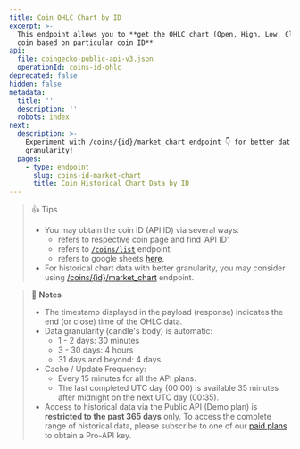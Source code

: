 ```yaml
---
title: Coin OHLC Chart by ID
excerpt: >-
  This endpoint allows you to **get the OHLC chart (Open, High, Low, Close) of a
  coin based on particular coin ID**
api:
  file: coingecko-public-api-v3.json
  operationId: coins-id-ohlc
deprecated: false
hidden: false
metadata:
  title: ''
  description: ''
  robots: index
next:
  description: >-
    Experiment with /coins/{id}/market_chart endpoint 👇 for better data
    granularity!
  pages:
    - type: endpoint
      slug: coins-id-market-chart
      title: Coin Historical Chart Data by ID
---
```

> 👍 Tips
> 
> - You may obtain the coin ID (API ID) via several ways:
>   - refers to respective coin page and find ‘API ID’.
>   - refers to [`/coins/list`](/reference/coins-list) endpoint.
>   - refers to google sheets [here](https://docs.google.com/spreadsheets/d/1wTTuxXt8n9q7C4NDXqQpI3wpKu1_5bGVmP9Xz0XGSyU/edit?usp=sharing).
> - For historical chart data with better granularity, you may consider using [/coins/{id}/market_chart](/reference/coins-id-market-chart) endpoint.

> 📘 **Notes**
> 
> - The timestamp displayed in the payload (response) indicates the end (or close) time of the OHLC data.
> - Data granularity (candle's body) is automatic:
>   - 1 - 2 days: 30 minutes
>   - 3 - 30 days: 4 hours
>   - 31 days and beyond: 4 days
> - Cache / Update Frequency:  
>   - Every 15 minutes for all the API plans.
>   - The last completed UTC day (00:00) is available 35 minutes after midnight on the next UTC day (00:35).
> - Access to historical data via the Public API (Demo plan) is **restricted to the past 365 days** only. To access the complete range of historical data, please subscribe to one of our [paid plans](https://www.coingecko.com/en/api/pricing) to obtain a Pro-API key.